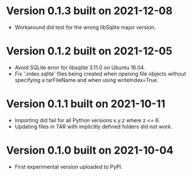 
# Version 0.1.3 built on 2021-12-08

 - Workaround did test for the wrong libSqlite major version.

# Version 0.1.2 built on 2021-12-05

 - Avoid SQLite error for libsqlite 3.11.0 on Ubuntu 16.04.
 - Fix '<file object>.index.sqlite' files being created when opening file objects
   without specifying a tarFileName and when using writeIndex=True.

# Version 0.1.1 built on 2021-10-11

 - Importing did fail for all Python versions x.y.z where z <= 6.
 - Updating files in TAR with implicitly defined folders did not work.

# Version 0.1.0 built on 2021-10-04

 - First experimental version uploaded to PyPI.
